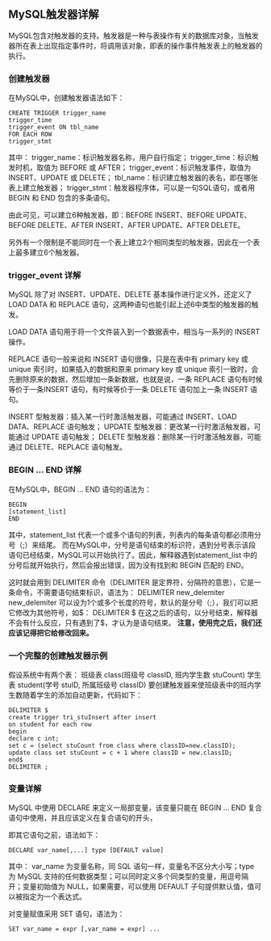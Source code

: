 ## MySQL触发器详解
MySQL包含对触发器的支持。触发器是一种与表操作有关的数据库对象，当触发器所在表上出现指定事件时，将调用该对象，即表的操作事件触发表上的触发器的执行。
### 创建触发器
在MySQL中，创建触发器语法如下：
```
CREATE TRIGGER trigger_name
trigger_time
trigger_event ON tbl_name
FOR EACH ROW
trigger_stmt
```
其中：
trigger_name：标识触发器名称，用户自行指定；
trigger_time：标识触发时机，取值为 BEFORE 或 AFTER；
trigger_event：标识触发事件，取值为 INSERT、UPDATE 或 DELETE；
tbl_name：标识建立触发器的表名，即在哪张表上建立触发器；
trigger_stmt：触发器程序体，可以是一句SQL语句，或者用 BEGIN 和 END 包含的多条语句。

由此可见，可以建立6种触发器，即：BEFORE INSERT、BEFORE UPDATE、BEFORE DELETE、AFTER INSERT、AFTER UPDATE、AFTER DELETE。

另外有一个限制是不能同时在一个表上建立2个相同类型的触发器，因此在一个表上最多建立6个触发器。

### trigger_event 详解
MySQL 除了对 INSERT、UPDATE、DELETE 基本操作进行定义外，还定义了 LOAD DATA 和 REPLACE 语句，这两种语句也能引起上述6中类型的触发器的触发。

LOAD DATA 语句用于将一个文件装入到一个数据表中，相当与一系列的 INSERT 操作。

REPLACE 语句一般来说和 INSERT 语句很像，只是在表中有 primary key 或 unique 索引时，如果插入的数据和原来 primary key 或 unique 索引一致时，会先删除原来的数据，然后增加一条新数据，也就是说，一条 REPLACE 语句有时候等价于一条INSERT 语句，有时候等价于一条 DELETE 语句加上一条 INSERT 语句。

INSERT 型触发器：插入某一行时激活触发器，可能通过 INSERT、LOAD DATA、REPLACE 语句触发；
UPDATE 型触发器：更改某一行时激活触发器，可能通过 UPDATE 语句触发；
DELETE 型触发器：删除某一行时激活触发器，可能通过 DELETE、REPLACE 语句触发。

### BEGIN … END 详解
在MySQL中，BEGIN … END 语句的语法为：
```
BEGIN
[statement_list]
END
```
其中，statement_list 代表一个或多个语句的列表，列表内的每条语句都必须用分号（;）来结尾。
而在MySQL中，分号是语句结束的标识符，遇到分号表示该段语句已经结束，MySQL可以开始执行了。因此，解释器遇到statement_list 中的分号后就开始执行，然后会报出错误，因为没有找到和 BEGIN 匹配的 END。

这时就会用到 DELIMITER 命令（DELIMITER 是定界符，分隔符的意思），它是一条命令，不需要语句结束标识，语法为：
DELIMITER new_delemiter
new_delemiter 可以设为1个或多个长度的符号，默认的是分号（;），我们可以把它修改为其他符号，如$：
DELIMITER $
在这之后的语句，以分号结束，解释器不会有什么反应，只有遇到了$，才认为是语句结束。
**注意，使用完之后，我们还应该记得把它给修改回来。**

### 一个完整的创建触发器示例
假设系统中有两个表：
班级表 class(班级号 classID, 班内学生数 stuCount)
学生表 student(学号 stuID, 所属班级号 classID)
要创建触发器来使班级表中的班内学生数随着学生的添加自动更新，代码如下：
```
DELIMITER $
create trigger tri_stuInsert after insert
on student for each row
begin
declare c int;
set c = (select stuCount from class where classID=new.classID);
update class set stuCount = c + 1 where classID = new.classID;
end$
DELIMITER ;
```

### 变量详解
MySQL 中使用 DECLARE 来定义一局部变量，该变量只能在 BEGIN … END 复合语句中使用，并且应该定义在复合语句的开头，

即其它语句之前，语法如下：
```
DECLARE var_name[,...] type [DEFAULT value]
```
其中：
var_name 为变量名称，同 SQL 语句一样，变量名不区分大小写；type 为 MySQL 支持的任何数据类型；可以同时定义多个同类型的变量，用逗号隔开；变量初始值为 NULL，如果需要，可以使用 DEFAULT 子句提供默认值，值可以被指定为一个表达式。

对变量赋值采用 SET 语句，语法为：
```
SET var_name = expr [,var_name = expr] ...
```
